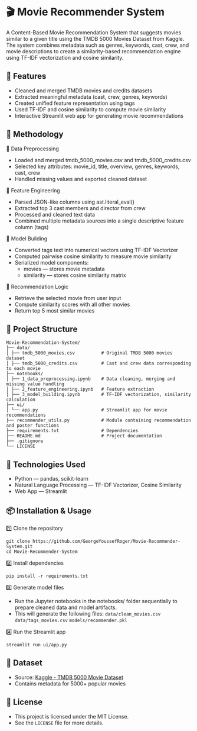 # 🎬 Movie Recommender System

A Content-Based Movie Recommendation System that suggests movies similar to a given title using the TMDB 5000 Movies Dataset from Kaggle. The system combines metadata such as genres, keywords, cast, crew, and movie descriptions to create a similarity-based recommendation engine using TF-IDF vectorization and cosine similarity.

## 🚀 Features

- Cleaned and merged TMDB movies and credits datasets
- Extracted meaningful metadata (cast, crew, genres, keywords)
- Created unified feature representation using tags
- Used TF-IDF and cosine similarity to compute movie similarity
- Interactive Streamlit web app for generating movie recommendations

## 🧠 Methodology

🧹 Data Preprocessing

- Loaded and merged tmdb_5000_movies.csv and tmdb_5000_credits.csv
- Selected key attributes: movie_id, title, overview, genres, keywords, cast, crew
- Handled missing values and exported cleaned dataset

🧩 Feature Engineering

- Parsed JSON-like columns using ast.literal_eval()
- Extracted top 3 cast members and director from crew
- Processed and cleaned text data
- Combined multiple metadata sources into a single descriptive feature column (tags)

🤖 Model Building

- Converted tags text into numerical vectors using TF-IDF Vectorizer
- Computed pairwise cosine similarity to measure movie similarity
- Serialized model components:
  - movies — stores movie metadata
  - similarity — stores cosine similarity matrix

🧮 Recommendation Logic

- Retrieve the selected movie from user input
- Compute similarity scores with all other movies
- Return top 5 most similar movies

## 📂 Project Structure

```
Movie-Recommendation-System/
├── data/
│ ├── tmdb_5000_movies.csv          # Original TMDB 5000 movies dataset
│ ├── tmdb_5000_credits.csv         # Cast and crew data corresponding to each movie
├── notebooks/
│ ├── 1_data_preprocessing.ipynb    # Data cleaning, merging and missing value handling
│ ├── 2_feature_engineering.ipynb   # Feature extraction
│ ├── 3_model_building.ipynb        # TF-IDF vectorization, similarity calculation
├── ui/
│ └── app.py                        # Streamlit app for movie recommendations
├── recommender_utils.py            # Module containing recommendation and poster functions
├── requirements.txt                # Dependencies
├── README.md                       # Project documentation
├── .gitignore
└── LICENSE
```

## 🧰 Technologies Used

- Python — pandas, scikit-learn
- Natural Language Processing — TF-IDF Vectorizer, Cosine Similarity
- Web App — Streamlit

## 📦 Installation & Usage

1️⃣ Clone the repository

```
git clone https://github.com/GeorgeYoussefRoger/Movie-Recommender-System.git
cd Movie-Recommender-System
```

2️⃣ Install dependencies

```
pip install -r requirements.txt
```

3️⃣ Generate model files

- Run the Jupyter notebooks in the notebooks/ folder sequentially to prepare cleaned data and model artifacts.
- This will generate the following files:
  `data/clean_movies.csv`
  `data/tags_movies.csv`
  `models/recommender.pkl`

4️⃣ Run the Streamlit app

```
streamlit run ui/app.py
```

## 📂 Dataset

- Source: [Kaggle - TMDB 5000 Movie Dataset](https://www.kaggle.com/datasets/tmdb/tmdb-movie-metadata)
- Contains metadata for 5000+ popular movies

## 📜 License

- This project is licensed under the MIT License.
- See the `LICENSE` file for more details.

